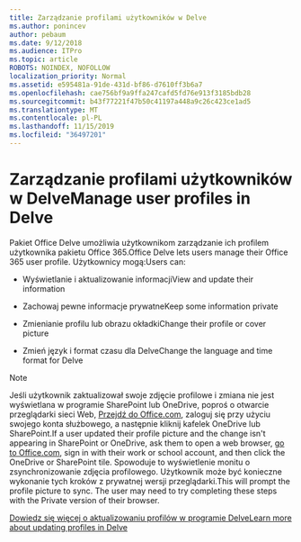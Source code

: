 ```yaml
---
title: Zarządzanie profilami użytkowników w Delve
ms.author: ponincev
author: pebaum
ms.date: 9/12/2018
ms.audience: ITPro
ms.topic: article
ROBOTS: NOINDEX, NOFOLLOW
localization_priority: Normal
ms.assetid: e595481a-91de-431d-bf86-d7610ff3b6a7
ms.openlocfilehash: cae756bf9a9ffa247cafd5fd76e913f3185bdb28
ms.sourcegitcommit: b43f77221f47b50c41197a448a9c26c423ce1ad5
ms.translationtype: MT
ms.contentlocale: pl-PL
ms.lasthandoff: 11/15/2019
ms.locfileid: "36497201"
---
```

# <a name="manage-user-profiles-in-delve"></a><span data-ttu-id="623cf-102">Zarządzanie profilami użytkowników w Delve</span><span class="sxs-lookup"><span data-stu-id="623cf-102">Manage user profiles in Delve</span></span>

<span data-ttu-id="623cf-103">Pakiet Office Delve umożliwia użytkownikom zarządzanie ich profilem użytkownika pakietu Office 365.</span><span class="sxs-lookup"><span data-stu-id="623cf-103">Office Delve lets users manage their Office 365 user profile.</span></span> <span data-ttu-id="623cf-104">Użytkownicy mogą:</span><span class="sxs-lookup"><span data-stu-id="623cf-104">Users can:</span></span>
  
- <span data-ttu-id="623cf-105">Wyświetlanie i aktualizowanie informacji</span><span class="sxs-lookup"><span data-stu-id="623cf-105">View and update their information</span></span>
    
- <span data-ttu-id="623cf-106">Zachowaj pewne informacje prywatne</span><span class="sxs-lookup"><span data-stu-id="623cf-106">Keep some information private</span></span>
    
- <span data-ttu-id="623cf-107">Zmienianie profilu lub obrazu okładki</span><span class="sxs-lookup"><span data-stu-id="623cf-107">Change their profile or cover picture</span></span>
    
- <span data-ttu-id="623cf-108">Zmień język i format czasu dla Delve</span><span class="sxs-lookup"><span data-stu-id="623cf-108">Change the language and time format for Delve</span></span>
    
> [!NOTE]
> <span data-ttu-id="623cf-109">Jeśli użytkownik zaktualizował swoje zdjęcie profilowe i zmiana nie jest wyświetlana w programie SharePoint lub OneDrive, poproś o otwarcie przeglądarki sieci Web, [Przejdź do Office.com](https://www.office.com), zaloguj się przy użyciu swojego konta służbowego, a następnie kliknij kafelek OneDrive lub SharePoint.</span><span class="sxs-lookup"><span data-stu-id="623cf-109">If a user updated their profile picture and the change isn't appearing in SharePoint or OneDrive, ask them to open a web browser, [go to Office.com](https://www.office.com), sign in with their work or school account, and then click the OneDrive or SharePoint tile.</span></span> <span data-ttu-id="623cf-110">Spowoduje to wyświetlenie monitu o zsynchronizowanie zdjęcia profilowego. Użytkownik może być konieczne wykonanie tych kroków z prywatnej wersji przeglądarki.</span><span class="sxs-lookup"><span data-stu-id="623cf-110">This will prompt the profile picture to sync. The user may need to try completing these steps with the Private version of their browser.</span></span> 
  
[<span data-ttu-id="623cf-111">Dowiedz się więcej o aktualizowaniu profilów w programie Delve</span><span class="sxs-lookup"><span data-stu-id="623cf-111">Learn more about updating profiles in Delve</span></span>](https://go.microsoft.com/fwlink/?linkid=735070)
  

